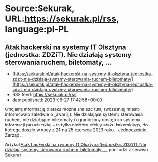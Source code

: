 # Source:Sekurak, URL:https://sekurak.pl/rss, language:pl-PL

## Atak hackerski na systemy IT Olsztyna (jednostka: ZDZiT). Nie działają systemy sterowania ruchem, biletomaty, …
 - [https://sekurak.pl/atak-hackerski-na-systemy-it-olsztyna-jednostka-zdzit-nie-dzialaja-systemy-sterowania-ruchem-biletomaty/](https://sekurak.pl/atak-hackerski-na-systemy-it-olsztyna-jednostka-zdzit-nie-dzialaja-systemy-sterowania-ruchem-biletomaty/)
 - RSS feed: https://sekurak.pl/rss
 - date published: 2023-06-27 17:42:58+00:00

<p>Oficjalną informację o ataku można znaleźć tutaj (wcześniej miasto informowało zaledwie o &#8222;awarii&#8222;): Nie działające systemy sterowania ruchem, nie działające biletomaty i ograniczony dostęp do systemu informacji pasażerskiej – to tylko niektóre efekty ataku hakerskiego, do którego doszło w nocy z 24 na 25 czerwca 2023 roku.   Jednocześnie Zarząd...</p>
<p>Artykuł <a href="https://sekurak.pl/atak-hackerski-na-systemy-it-olsztyna-jednostka-zdzit-nie-dzialaja-systemy-sterowania-ruchem-biletomaty/" rel="nofollow">Atak hackerski na systemy IT Olsztyna (jednostka: ZDZiT). Nie działają systemy sterowania ruchem, biletomaty, &#8230;</a> pochodzi z serwisu <a href="https://sekurak.pl" rel="nofollow">Sekurak</a>.</p>

